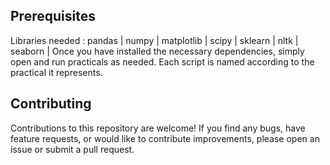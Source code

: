 
## Prerequisites
Libraries needed : 
    pandas | numpy | matplotlib | scipy | sklearn | nltk | seaborn |
Once you have installed the necessary dependencies, simply open and run practicals as needed. Each script is named according to the practical it represents.

## Contributing

Contributions to this repository are welcome! If you find any bugs, have feature requests, or would like to contribute improvements, please open an issue or submit a pull request.
